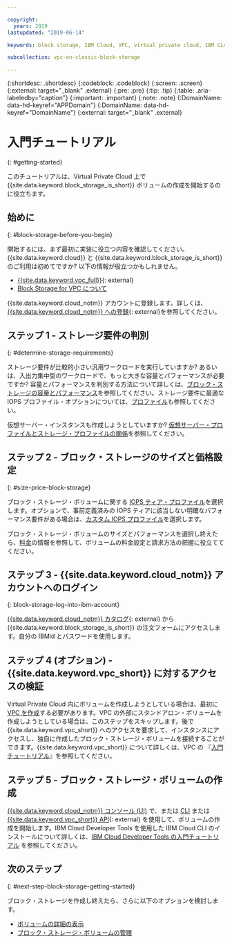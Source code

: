 ```yaml
---

copyright:
  years: 2019
lastupdated: "2019-06-14"

keywords: block storage, IBM Cloud, VPC, virtual private cloud, IBM CLoud, volume, data storage, classic, virtual server

subcollection: vpc-on-classic-block-storage

---
```

{:shortdesc: .shortdesc}
{:codeblock: .codeblock}
{:screen: .screen}
{:external: target="_blank" .external}
{:pre: .pre}
{:tip: .tip}
{:table: .aria-labeledby="caption"}
{:important: .important}
{:note: .note}
{:DomainName: data-hd-keyref="APPDomain"}
{:DomainName: data-hd-keyref="DomainName"}
{:external: target="_blank" .external}

# 入門チュートリアル
{: #getting-started}

このチュートリアルは、Virtual Private Cloud 上で {{site.data.keyword.block_storage_is_short}} ボリュームの作成を開始するのに役立ちます。

## 始めに
{: #block-storage-before-you-begin}

開始するには、まず最初に実装に役立つ内容を確認してください。{{site.data.keyword.cloud}} と {{site.data.keyword.block_storage_is_short}} のご利用は初めてですか? 以下の情報が役立つかもしれません。

* [{{site.data.keyword.vpc_full}}](https://www.ibm.com/cloud/vpc){: external}
* [Block Storage for VPC について](/docs/vpc-on-classic-block-storage?topic=vpc-on-classic-block-storage-block-storage-about)

{{site.data.keyword.cloud_notm}} アカウントに登録します。詳しくは、[{{site.data.keyword.cloud_notm}} への登録](https://cloud.ibm.com/docs/account?topic=account-signup#signup){: external}を参照してください。

## ステップ 1 - ストレージ要件の判別
{: #determine-storage-requirements}

ストレージ要件が比較的小さい汎用ワークロードを実行していますか? あるいは、入出力集中型のワークロードで、もっと大きな容量とパフォーマンスが必要ですか? 容量とパフォーマンスを判別する方法について詳しくは、[ブロック・ストレージの容量とパフォーマンス](/docs/vpc-on-classic-block-storage?topic=vpc-on-classic-block-storage-capacity-performance)を参照してください。ストレージ要件に最適な IOPS プロファイル・オプションについては、[プロファイル](/docs/vpc-on-classic-block-storage?topic=vpc-on-classic-block-storage-block-storage-profiles)も参照してください。 

仮想サーバー・インスタンスも作成しようとしていますか? [仮想サーバー・プロファイルとストレージ・プロファイルの関係](/docs/vpc-on-classic-block-storage?topic=vpc-on-classic-block-storage-block-storage-profiles#vsi-profiles-relate-to-storage)を参照してください。

## ステップ 2 - ブロック・ストレージのサイズと価格設定
{: #size-price-block-storage}

ブロック・ストレージ・ボリュームに関する [IOPS ティア・プロファイル](/docs/vpc-on-classic-block-storage?topic=vpc-on-classic-block-storage-block-storage-profiles#tiers)を選択します。オプションで、事前定義済みの IOPS ティアに該当しない明確なパフォーマンス要件がある場合は、[カスタム IOPS プロファイル](/docs/vpc-on-classic-block-storage?topic=vpc-on-classic-block-storage-block-storage-profiles#custom)を選択します。 

ブロック・ストレージ・ボリュームのサイズとパフォーマンスを選択し終えたら、[料金](/docs/vpc-on-classic?topic=vpc-on-classic-block-storage-pricing)の情報を参照して、ボリュームの料金設定と請求方法の把握に役立ててください。

## ステップ 3 - {{site.data.keyword.cloud_notm}} アカウントへのログイン
{: block-storage-log-into-ibm-account}

 [{{site.data.keyword.cloud_notm}} カタログ](https://{DomainName}/catalog){: external} から {{site.data.keyword.block_storage_is_short}} の注文フォームにアクセスします。自分の IBMid とパスワードを使用します。

## ステップ 4 (オプション) - {{site.data.keyword.vpc_short}} に対するアクセスの検証

Virtual Private Cloud 内にボリュームを作成しようとしている場合は、最初に [VPC を作成](/docs/vpc-on-classic?topic=vpc-on-classic-creating-a-vpc-using-the-ibm-cloud-console)する必要があります。VPC の外部にスタンドアロン・ボリュームを作成しようとしている場合は、このステップをスキップします。後で {{site.data.keyword.vpc_short}} へのアクセスを要求して、インスタンスにアクセスし、独自に作成したブロック・ストレージ・ボリュームを接続することができます。{{site.data.keyword.vpc_short}} について詳しくは、VPC の 『[入門チュートリアル](/docs/vpc-on-classic?topic=vpc-on-classic-getting-started)』を参照してください。

## ステップ 5 - ブロック・ストレージ・ボリュームの作成

[{{site.data.keyword.cloud_notm}} コンソール (UI)](/docs/vpc-on-classic-block-storage?topic=vpc-on-classic-block-storage-creating-block-storage) で、または [CLI](/docs/vpc-on-classic-block-storage?topic=vpc-on-classic-block-storage-creating-block-storage-cli) または [{{site.data.keyword.vpc_short}} API](https://{DomainName}/apidocs/vpc-on-classic#create-a-volume){: external} を使用して、ボリュームの作成を開始します。IBM Cloud Developer Tools を使用した IBM Cloud CLI のインストールについて詳しくは、[IBM Cloud Developer Tools の入門チュートリアル](/docs/cli?topic=cloud-cli-getting-started) を参照してください。

## 次のステップ
{: #next-step-block-storage-getting-started}

ブロック・ストレージを作成し終えたら、さらに以下のオプションを検討します。

* [ボリュームの詳細の表示](/docs/vpc-on-classic-block-storage?topic=vpc-on-classic-block-storage-viewing-block-storage)
* [ブロック・ストレージ・ボリュームの管理](/docs/vpc-on-classic-block-storage?topic=vpc-on-classic-block-storage-managing-block-storage#managing-block-storage)
